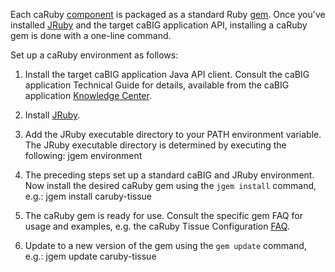 Each caRuby [component](faq/components) is packaged as a standard Ruby [gem](http://docs.rubygems.org/shelf/index). Once you've installed [JRuby](http://jruby.org) and the target caBIG application API, installing a caRuby gem is done with a one-line command.

Set up a caRuby environment as follows:

1. Install the target caBIG application Java API client. Consult the caBIG application Technical Guide for details, available from the caBIG application [Knowledge Center](https://cabig-kc.nci.nih.gov/MediaWiki/index.php/Knowledge_Center_Index).

2. Install [JRuby](http://jruby.org).       

3. Add the JRuby executable directory to your PATH environment variable. The JRuby executable directory is determined by executing the following:
        jgem environment

4. The preceding steps set up a standard caBIG and JRuby environment. Now install the desired caRuby gem using the `jgem install` command, e.g.:
       jgem install caruby-tissue

5. The caRuby gem is ready for use. Consult the specific gem FAQ for usage and examples, e.g. the caRuby Tissue Configuration [FAQ](/kb/tissue/how-do-i-configure-caruby-to-work-with-catissue).

6. Update to a new version of the gem using the `gem update` command, e.g.:
       jgem update caruby-tissue


